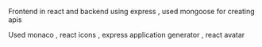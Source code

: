 Frontend in react and backend using express , used mongoose for creating apis

Used monaco , react icons , express application generator , react avatar 
